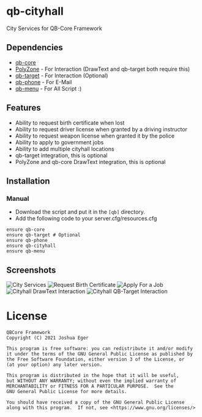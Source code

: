 # qb-cityhall
City Services for QB-Core Framework

## Dependencies
- [qb-core](https://github.com/qbcore-framework/qb-core)
- [PolyZone](https://github.com/mkafrin/PolyZone) - For Interaction (DrawText and qb-target both require this)
- [qb-target](https://github.com/BerkieBb/qb-target) - For Interaction (Optional)
- [qb-phone](https://github.com/qbcore-framework/qb-phone) - For E-Mail
- [qb-menu](https://github.com/qbcore-framework/qb-menu) - For All Script :)

## Features
- Ability to request birth certificate when lost
- Ability to request driver license when granted by a driving instructor
- Ability to request weapon license when granted it by the police
- Ability to apply to government jobs
- Ability to add multiple cityhall locations
- qb-target integration, this is optional
- PolyZone and qb-core DrawText integration, this is optional

## Installation
### Manual
- Download the script and put it in the `[qb]` directory.
- Add the following code to your server.cfg/resources.cfg
```
ensure qb-core
ensure qb-target # Optional
ensure qb-phone
ensure qb-cityhall
ensure qb-menu
```

## Screenshots
![City Services](https://user-images.githubusercontent.com/89742984/212379425-3b590441-5554-4c04-9358-c0aeff47990f.png)
![Request Birth Certificate](https://user-images.githubusercontent.com/89742984/212379601-3699461e-8d41-4792-97a4-a07a0f4229f2.png)
![Apply For a Job](https://user-images.githubusercontent.com/89742984/212379637-a654a4ee-c1b9-4bd2-8a53-3815b64925f8.png)
![Cityhall DrawText Interaction](https://user-images.githubusercontent.com/89742984/212379708-22564951-da00-4ab1-9ef3-96ee2db01fe8.png)
![Cityhall QB-Target Interaction](https://user-images.githubusercontent.com/89742984/212379725-4b7612f1-626a-4ec8-8954-939417cdb16d.png)

# License

    QBCore Framework
    Copyright (C) 2021 Joshua Eger

    This program is free software: you can redistribute it and/or modify
    it under the terms of the GNU General Public License as published by
    the Free Software Foundation, either version 3 of the License, or
    (at your option) any later version.

    This program is distributed in the hope that it will be useful,
    but WITHOUT ANY WARRANTY; without even the implied warranty of
    MERCHANTABILITY or FITNESS FOR A PARTICULAR PURPOSE.  See the
    GNU General Public License for more details.

    You should have received a copy of the GNU General Public License
    along with this program.  If not, see <https://www.gnu.org/licenses/>
